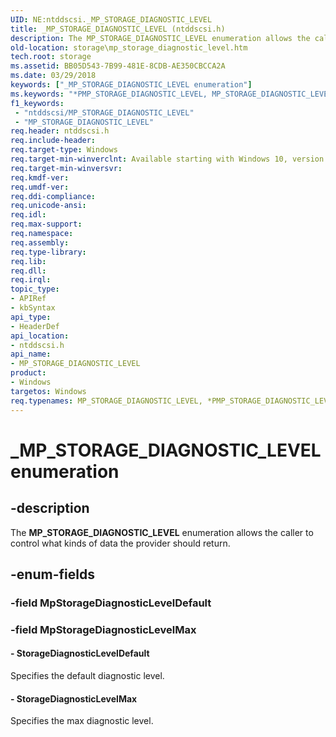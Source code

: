 ```yaml
---
UID: NE:ntddscsi._MP_STORAGE_DIAGNOSTIC_LEVEL
title: _MP_STORAGE_DIAGNOSTIC_LEVEL (ntddscsi.h)
description: The MP_STORAGE_DIAGNOSTIC_LEVEL enumeration allows the caller to control what kinds of data the provider should return.
old-location: storage\mp_storage_diagnostic_level.htm
tech.root: storage
ms.assetid: BB05D543-7B99-481E-8CDB-AE350CBCCA2A
ms.date: 03/29/2018
keywords: ["_MP_STORAGE_DIAGNOSTIC_LEVEL enumeration"]
ms.keywords: "*PMP_STORAGE_DIAGNOSTIC_LEVEL, MP_STORAGE_DIAGNOSTIC_LEVEL, MP_STORAGE_DIAGNOSTIC_LEVEL enumeration [Storage Devices], PMP_STORAGE_DIAGNOSTIC_LEVEL, PMP_STORAGE_DIAGNOSTIC_LEVEL enumeration pointer [Storage Devices], StorageDiagnosticLevelDefault, StorageDiagnosticLevelMax, _MP_STORAGE_DIAGNOSTIC_LEVEL, ntddscsi/MP_STORAGE_DIAGNOSTIC_LEVEL, ntddscsi/PMP_STORAGE_DIAGNOSTIC_LEVEL, ntddscsi/StorageDiagnosticLevelDefault, ntddscsi/StorageDiagnosticLevelMax, storage.mp_storage_diagnostic_level"
f1_keywords:
 - "ntddscsi/MP_STORAGE_DIAGNOSTIC_LEVEL"
 - "MP_STORAGE_DIAGNOSTIC_LEVEL"
req.header: ntddscsi.h
req.include-header: 
req.target-type: Windows
req.target-min-winverclnt: Available starting with Windows 10, version 1709.
req.target-min-winversvr: 
req.kmdf-ver: 
req.umdf-ver: 
req.ddi-compliance: 
req.unicode-ansi: 
req.idl: 
req.max-support: 
req.namespace: 
req.assembly: 
req.type-library: 
req.lib: 
req.dll: 
req.irql: 
topic_type:
- APIRef
- kbSyntax
api_type:
- HeaderDef
api_location:
- ntddscsi.h
api_name:
- MP_STORAGE_DIAGNOSTIC_LEVEL
product:
- Windows
targetos: Windows
req.typenames: MP_STORAGE_DIAGNOSTIC_LEVEL, *PMP_STORAGE_DIAGNOSTIC_LEVEL
---
```


# _MP_STORAGE_DIAGNOSTIC_LEVEL enumeration


## -description


The <b>MP_STORAGE_DIAGNOSTIC_LEVEL</b> enumeration allows the caller to control what kinds of data the provider should return.


## -enum-fields




### -field MpStorageDiagnosticLevelDefault


### -field MpStorageDiagnosticLevelMax




#### - StorageDiagnosticLevelDefault

Specifies the default diagnostic level.


#### - StorageDiagnosticLevelMax

Specifies the max diagnostic level.

